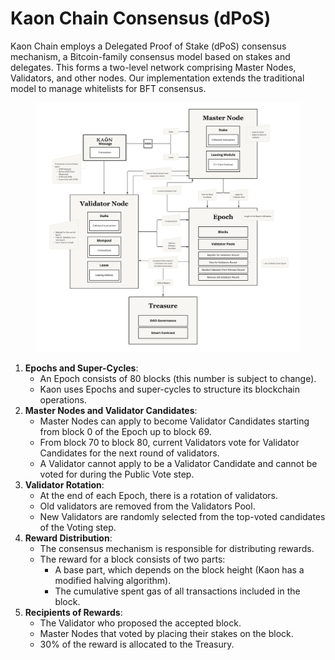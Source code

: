 # Kaon Chain Consensus (dPoS)

Kaon Chain employs a Delegated Proof of Stake (dPoS) consensus mechanism, a Bitcoin-family consensus model based on stakes and delegates. This forms a two-level network comprising Master Nodes, Validators, and other nodes. Our implementation extends the traditional model to manage whitelists for BFT consensus.

<figure><img src="../../.gitbook/assets/DPOS.png" alt=""><figcaption></figcaption></figure>

1. **Epochs and Super-Cycles**:
   * An Epoch consists of 80 blocks (this number is subject to change).
   * Kaon uses Epochs and super-cycles to structure its blockchain operations.
2. **Master Nodes and Validator Candidates**:
   * Master Nodes can apply to become Validator Candidates starting from block 0 of the Epoch up to block 69.
   * From block 70 to block 80, current Validators vote for Validator Candidates for the next round of validators.
   * A Validator cannot apply to be a Validator Candidate and cannot be voted for during the Public Vote step.
3. **Validator Rotation**:
   * At the end of each Epoch, there is a rotation of validators.
   * Old validators are removed from the Validators Pool.
   * New Validators are randomly selected from the top-voted candidates of the Voting step.
4. **Reward Distribution**:
   * The consensus mechanism is responsible for distributing rewards.
   * The reward for a block consists of two parts:
     * A base part, which depends on the block height (Kaon has a modified halving algorithm).
     * The cumulative spent gas of all transactions included in the block.
5. **Recipients of Rewards**:
   * The Validator who proposed the accepted block.
   * Master Nodes that voted by placing their stakes on the block.
   * 30% of the reward is allocated to the Treasury.
